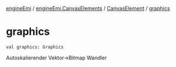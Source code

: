 [engineEmi](../../index.md) / [engineEmi.CanvasElements](../index.md) / [CanvasElement](index.md) / [graphics](./graphics.md)

# graphics

`val graphics: Graphics`

Autoskalierender Vektor-&gt;Bitmap Wandler

